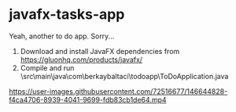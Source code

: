 # javafx-tasks-app

Yeah, another to do app. Sorry...

1) Download and install JavaFX dependencies from https://gluonhq.com/products/javafx/
2) Compile and run \src\main\java\com\berkaybaltaci\todoapp\ToDoApplication.java





https://user-images.githubusercontent.com/72516677/146644828-f4ca4706-8939-4041-9699-fdb83cb1de64.mp4


